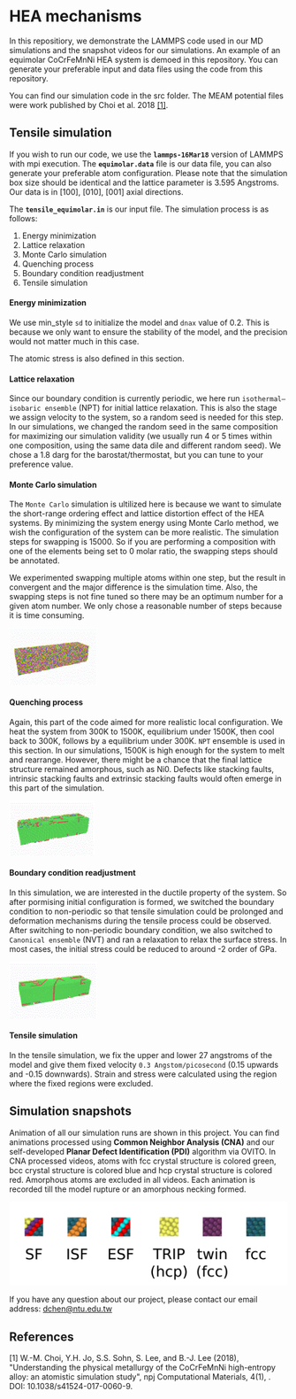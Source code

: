 # HEA mechanisms
In this repositiory, we demonstrate the LAMMPS code used in our MD simulations and the snapshot videos for our simulations. An example of an equimolar CoCrFeMnNi HEA system is demoed in this repository. You can generate your preferable input and data files using the code from this repository. 

You can find our simulation code in the src folder. The MEAM potential files were work published by Choi et al. 2018 [[1]](#1).

## Tensile simulation
If you wish to run our code, we use the **`lammps-16Mar18`** version of LAMMPS with mpi execution.
The **`equimolar.data`** file is our data file, you can also generate your preferable atom configuration. Please note that the simulation box size should be identical and the lattice parameter is 3.595 Angstroms. Our data is in [100], [010], [001] axial directions.

The **`tensile_equimolar.in`** is our input file. The simulation process is as follows:
1. Energy minimization
2. Lattice relaxation
3. Monte Carlo simulation
4. Quenching process
5. Boundary condition readjustment
6. Tensile simulation

#### Energy minimization
We use min_style `sd` to initialize the model and `dnax` value of 0.2. This is because we only want to ensure the stability of the model, and the precision would not matter much in this case.

The atomic stress is also defined in this section.

#### Lattice relaxation
Since our boundary condition is currently periodic, we here run `isothermal–isobaric ensemble` (NPT) for initial lattice relaxation. This is also the stage we assign velocity to the system, so a random seed is needed for this step. In our simulations, we changed the random seed in the same composition for maximizing our simulation validity (we usually run 4 or 5 times within one composition, using the same data dile and different random seed). We chose a 1.8 darg for the barostat/thermostat, but you can tune to your preference value.

#### Monte Carlo simulation
The `Monte Carlo` simulation is ultilized here is because we want to simulate the short-range ordering effect and lattice distortion effect of the HEA systems. By minimizing the system energy using Monte Carlo method, we wish the configuration of the system can be more realistic. The simulation steps for swapping is 15000. So if you are performing a composition with one of the elements being set to 0 molar ratio, the swapping steps should be annotated.

We experimented swapping multiple atoms within one step, but the result in convergent and the major difference is the simulation time. Also, the swapping steps is not fine tuned so there may be an optimum number for a given atom number. We only chose a reasonable number of steps because it is time consuming.

![](https://github.com/CMMAI-KTChen/Defect-evolution-of-HEA/blob/master/pic/MonteCarlo.gif)

#### Quenching process
Again, this part of the code aimed for more realistic local configuration. We heat the system from 300K to 1500K, equilibrium under 1500K, then cool back to 300K, follows by a equilibrium under 300K. `NPT` ensemble is used in this section. In our simulations, 1500K is high enough for the system to melt and rearrange. However, there might be a chance that the final lattice structure remained amorphous, such as Ni0. Defects like stacking faults, intrinsic stacking faults and extrinsic stacking faults would often emerge in this part of the simulation.

![](https://github.com/CMMAI-KTChen/Defect-evolution-of-HEA/blob/master/pic/quenching.gif)

#### Boundary condition readjustment
In this simulation, we are interested in the ductile property of the system. So after pormising initial configuration is formed, we switched the boundary condition to non-periodic so that tensile simulation could be prolonged and deformation mechanisms during the tensile process could be observed. After switching to non-periodic boundary condition, we also switched to `Canonical ensemble` (NVT) and ran a relaxation to relax the surface stress. In most cases, the initial stress could be reduced to around -2 order of GPa.

![](https://github.com/CMMAI-KTChen/Defect-evolution-of-HEA/blob/master/pic/lattice_relaxation.gif)

#### Tensile simulation
In the tensile simulation, we fix the upper and lower 27 angstroms of the model and give them fixed velocity `0.3 Angstom/picosecond` (0.15 upwards and -0.15 downwards). Strain and stress were calculated using the region where the fixed regions were excluded.

## Simulation snapshots
Animation of all our simulation runs are shown in this project. You can find animations processed using **Common Neighbor Analysis (CNA)** and our self-developed **Planar Defect Identification (PDI)** algorithm via OVITO. In CNA processed videos, atoms with fcc crystal structure is colored green, bcc crystal structure is colored blue and hcp crystal structure is colored red. Amorphous atoms are excluded in all videos. Each animation is recorded till the model rupture or an amorphous necking formed.

![image](https://github.com/CMMAI-KTChen/Defect-evolution-of-HEA/blob/master/pic/legends_PDI.png)

If you have any question about our project, please contact our email address: dchen@ntu.edu.tw

## References
<a id="1">[1]</a> 
W.-M. Choi, Y.H. Jo, S.S. Sohn, S. Lee, and B.-J. Lee (2018), "Understanding the physical metallurgy of the CoCrFeMnNi high-entropy alloy: an atomistic simulation study", npj Computational Materials, 4(1), . DOI: 10.1038/s41524-017-0060-9.
